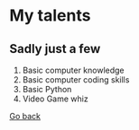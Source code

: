 # My talents

## Sadly just a few

1. Basic computer knowledge
2. Basic computer coding skills
3. Basic Python
4. Video Game whiz

[Go back](./README.md)

